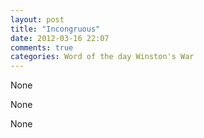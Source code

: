 ```yaml
---
layout: post
title: "Incongruous"
date: 2012-03-16 22:07
comments: true
categories: Word of the day Winston's War
---
```


None


None


None

